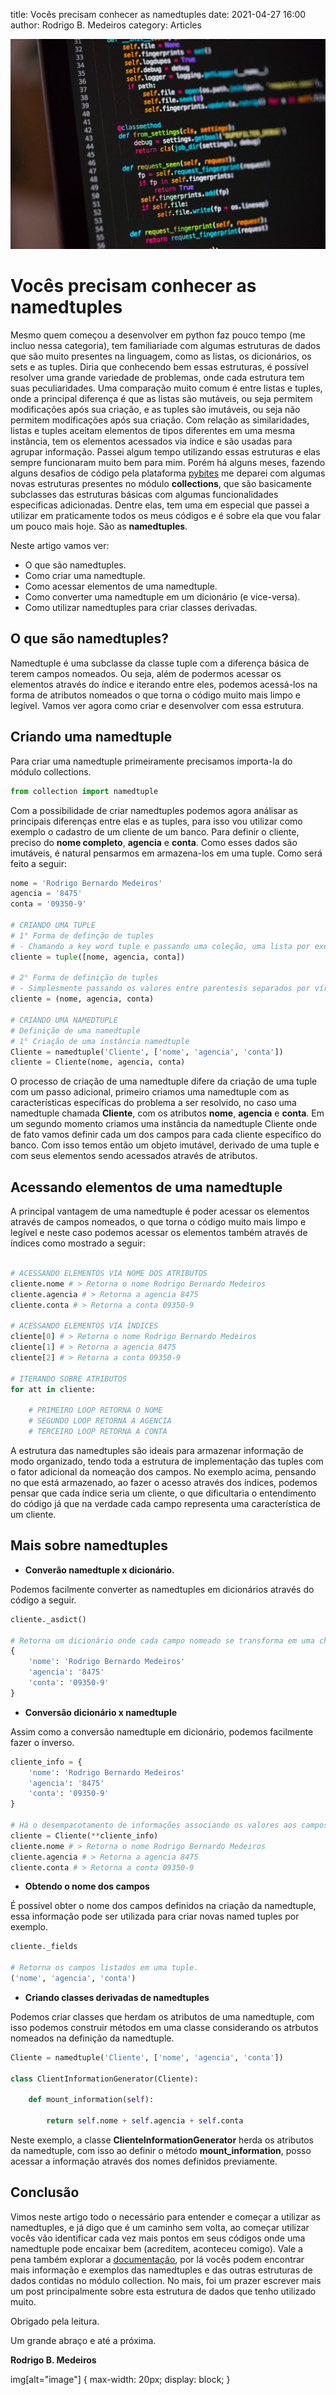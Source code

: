 title: Vocês precisam conhecer as namedtuples
date: 2021-04-27 16:00
author: Rodrigo B. Medeiros
category: Articles

![image][main_image]

# __Vocês precisam conhecer as namedtuples__
  
Mesmo quem começou a desenvolver em python faz pouco tempo (me incluo nessa categoria), tem familiariade com algumas estruturas de dados que são muito presentes na linguagem, como as listas, os dicionários, os sets e as tuples. Diria que conhecendo bem essas estruturas, é possível resolver uma grande variedade de problemas, onde cada estrutura tem suas peculiaridades. Uma comparação muito comum é entre listas e tuples, onde a principal diferença é que as listas são mutáveis, ou seja permitem modificações após sua criação, e as tuples são imutáveis, ou seja não permitem modificações após sua criação. Com relação as similaridades, listas e tuples aceitam elementos de tipos diferentes em uma mesma instância, tem os elementos acessados via índice e são usadas para agrupar informação.
Passei algum tempo utilizando essas estruturas e elas sempre funcionaram muito bem para mim. Porém há alguns meses, fazendo alguns desafios de código pela plataforma [pybites][pybites_link] me deparei com algumas novas estruturas presentes no módulo __collections__, que são basicamente subclasses das estruturas básicas com algumas funcionalidades especificas adicionadas. Dentre elas, tem uma em especial que passei a utilizar em praticamente todos os meus códigos e é sobre ela que vou falar um pouco mais hoje. São as __namedtuples__.

Neste artigo vamos ver:

- O que são namedtuples.
- Como criar uma namedtuple.  
- Como acessar elementos de uma namedtuple.  
- Como converter uma namedtuple em um dicionário (e vice-versa).
- Como utilizar namedtuples para criar classes derivadas.


## __O que são namedtuples?__

Namedtuple é uma subclasse da classe tuple com a diferença básica de terem campos nomeados. Ou seja, além de podermos acessar os elementos através do índice e iterando entre eles, podemos acessá-los na forma de atributos nomeados o que torna o código muito mais limpo e legível. Vamos ver agora como criar e desenvolver com essa estrutura.

## __Criando uma namedtuple__

Para criar uma namedtuple primeiramente precisamos importa-la do módulo collections.

```python
from collection import namedtuple
```

Com a possibilidade de criar namedtuples podemos agora análisar as principais diferenças entre elas e as tuples, para isso vou utilizar como exemplo o cadastro de um cliente de um banco. Para definir o cliente, preciso do __nome completo__, __agencia__ e __conta__. Como esses dados são imutáveis, é natural pensarmos em armazena-los em uma tuple. Como será feito a seguir:

```python
nome = 'Rodrigo Bernardo Medeiros'
agencia = '8475'
conta = '09350-9'

# CRIANDO UMA TUPLE
# 1° Forma de definção de tuples
# - Chamando a key word tuple e passando uma coleção, uma lista por exemplo.
cliente = tuple([nome, agencia, conta])

# 2° Forma de definição de tuples
# - Simplesmente passando os valores entre parentesis separados por vírgula.
cliente = (nome, agencia, conta)

# CRIANDO UMA NAMEDTUPLE
# Definição de uma namedtuple
# 1° Criação de uma instância namedtuple
Cliente = namedtuple('Cliente', ['nome', 'agencia', 'conta'])
cliente = Cliente(nome, agencia, conta)
```

O processo de criação de uma namedtuple difere da criação de uma tuple com um passo adicional, primeiro criamos uma namedtuple com as características específicas do problema a ser resolvido, no caso uma namedtuple chamada __Cliente__, com os atributos __nome__, __agencia__ e __conta__. Em um segundo momento criamos uma instância da namedtuple Cliente onde de fato vamos definir cada um dos campos para cada cliente específico do banco. Com isso temos então um objeto imutável, derivado de uma tuple e com seus elementos sendo acessados através de atributos.

## __Acessando elementos de uma namedtuple__

A principal vantagem de uma namedtuple é poder acessar os elementos através de campos nomeados, o que torna o código muito mais limpo e legível e neste caso podemos acessar os elementos também através de índices como mostrado a seguir:

```python

# ACESSANDO ELEMENTOS VIA NOME DOS ATRIBUTOS
cliente.nome # > Retorna o nome Rodrigo Bernardo Medeiros
cliente.agencia # > Retorna a agencia 8475
cliente.conta # > Retorna a conta 09350-9

# ACESSANDO ELEMENTOS VIA ÍNDICES
cliente[0] # > Retorna o nome Rodrigo Bernardo Medeiros
cliente[1] # > Retorna a agencia 8475
cliente[2] # > Retorna a conta 09350-9

# ITERANDO SOBRE ATRIBUTOS
for att in cliente: 

    # PRIMEIRO LOOP RETORNA O NOME
    # SEGUNDO LOOP RETORNA A AGENCIA
    # TERCEIRO LOOP RETORNA A CONTA   
```

A estrutura das namedtuples são ideais para armazenar informação de modo organizado, tendo toda a estrutura de implementação das tuples com o fator adicional da nomeação dos campos. No exemplo acima, pensando no que está armazenado, ao fazer o acesso através dos índices, podemos pensar que cada índice seria um cliente, o que dificultaria o entendimento do código já que na verdade cada campo representa uma característica de um cliente.

## __Mais sobre namedtuples__

- __Converão namedtuple x dicionário.__

Podemos facilmente converter as namedtuples em dicionários através do código a seguir.

```python
cliente._asdict()

# Retorna um dicionário onde cada campo nomeado se transforma em uma chave
{
    'nome': 'Rodrigo Bernardo Medeiros'
    'agencia': '8475'
    'conta': '09350-9'
}
```

- __Conversão dicionário x namedtuple__

Assim como a conversão namedtuple em dicionário, podemos facilmente fazer o inverso.

```python
cliente_info = {
    'nome': 'Rodrigo Bernardo Medeiros'
    'agencia': '8475'
    'conta': '09350-9'
}

# Há o desempacotamento de informações associando os valores aos campos nomeados da namedtuple.
cliente = Cliente(**cliente_info)
cliente.nome # > Retorna o nome Rodrigo Bernardo Medeiros
cliente.agencia # > Retorna a agencia 8475
cliente.conta # > Retorna a conta 09350-9 
```

- __Obtendo o nome dos campos__

É possível obter o nome dos campos definidos na criação da namedtuple, essa informação pode ser utilizada para criar novas named tuples por exemplo.

```python
cliente._fields

# Retorna os campos listados em uma tuple. 
('nome', 'agencia', 'conta')
```

- __Criando classes derivadas de namedtuples__

Podemos criar classes que herdam os atributos de uma namedtuple, com isso podemos construir métodos em uma classe considerando os atrbutos nomeados na definição da namedtuple.

```python
Cliente = namedtuple('Cliente', ['nome', 'agencia', 'conta'])

class ClientInformationGenerator(Cliente):

    def mount_information(self):

        return self.nome + self.agencia + self.conta
```

Neste exemplo, a classe __ClienteInformationGenerator__ herda os atributos da namedtuple, com isso ao definir o método __mount_information__, posso acessar a informação através dos nomes definidos previamente.

## __Conclusão__

Vimos neste artigo todo o necessário para entender e começar a utilizar as namedtuples, e já digo que é um caminho sem volta, ao começar utilizar vocês vão identificar cada vez mais pontos em seus códigos onde uma namedtuple pode encaixar bem (acreditem, aconteceu comigo). Vale a pena também explorar a [documentação][namedtuples_link], por lá vocês podem encontrar mais informação e exemplos das namedtuples e das outras estruturas de dados contidas no módulo collection. No mais, foi um prazer escrever mais um post principalmente sobre esta estrutura de dados que tenho utilizado muito.

Obrigado pela leitura.

Um grande abraço e até a próxima.

__Rodrigo B. Medeiros__

[main_image]:images/PythonNamedTuple.jpeg
[pybites_link]:https://pybit.es/
[namedtuples_link]: https://docs.python.org/3/library/collections.html#namedtuple-factory-function-for-tuples-with-named-fields

img[alt="image"] { 
  max-width:  20px; 
  display: block;
}